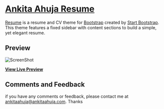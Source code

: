 # [Ankita Ahuja Resume](https://www.ankitaahuja.com)

[Resume](https://www.ankitaahuja.com) is a resume and CV theme for [Bootstrap](http://getbootstrap.com/) created by [Start Bootstrap](http://startbootstrap.com/). This theme features a fixed sidebar with content sections to build a simple, yet elegant resume.

## Preview

![ScreenShot](https://raw.github.com/ankitaahuja/startbootstrap-resume/master/img/ScreenShot.png)

**[View Live Preview](https://www.ankitaahuja.com/)**

## Comments and Feedback

if you have any comments or feedback, please contact me at ankitaahuja@ankitaahuja.com. Thanks
